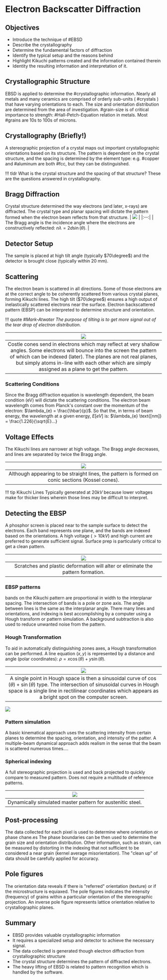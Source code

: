 <!-- 20220919T13:10 -->
# Electron Backscatter Diffraction
## Objectives
- Introduce the technique of #EBSD
- Describe the crystallography
- Determine the fundamental factors of diffraction
- Identify the typical setup and the reasons behind
- Highlight Kikuchi patterns created and the information contained therein
- Identity the resulting information and interpretation of it.

## Crystallographic Structure
EBSD is applied to determine the #crystallographic information.
Nearly all metals and many ceramics are comprised of orderly sub-units ( #crystals ) that have varying orientations to each.
The size and orientation distribution are determined from the area of investigation.
#grain-size is of critical importance to strength: #Hall-Petch-Equation relation in metals.
Most #grains are 10s to 100s of microns.

## Crystallography (Briefly!)
A stereographic projection of a crystal maps out important crystallographic orientations based on its structure.
The pattern is dependent on the crystal structure, and the spacing is determined by the element type: e.g. #copper and #aluminum are both #fcc, but they can be distinguished.

!!! tldr What is the crystal structure and the spacing of that structure?
    These are the questions answered in crystallography.

## Bragg Diffraction
Crystal structure determined the way electrons (and later, x-rays) are diffracted.
The crystal type and planar spacing will dictate the pattern formed when the electron beam reflects from that structure.
| ![](../../attachments/electron-backscatter-diffraction/bragg_diffraction_220919_173206_EST.png) |
|:--:|
| The Bragg angle is the incidence angle where the electrons are constructively reflected: $n\lambda = 2d\sin(\theta)$. |

## Detector Setup
The sample is placed at high tilt angle (typically $70\degree$) and the detector is brought close (typically within 20 mm).

## Scattering
The electron beam is scattered in all directions.
Some of those electrons are at the correct angle to be coherently scattered from various crystal planes, forming Kikuchi lines.
The high tilt ($70\degree$) ensures a high output of inelastically scattered electrons near the surface.
Electron backscattered pattern (EBSP) can be interpreted to determine structure and orientation.

!!! quote <cite> #Mark-Atwater
    The purpose of tilting is to get more signal out of the tear drop of electron distribution.

| ![](../../../attachments/electron-backscatter-diffraction/scattering_220919_174036_EST.png) |
|:--:|
| Costle cones send in electrons which may reflect at very shallow angles. Some electrons will bounce into the screen the pattern of which can be indexed (later). The planes are not real planes, but simply atoms in-line with each other which are simply assigned as a plane to get the pattern. |

### Scattering Conditions
Since the Bragg diffraction equation is wavelength dependent, the beam condition (eV) will dictate the scattering conditions.
The electron beam wavelength comes from Planck's constant over the momentum of the electron: $\lambda_{e} = \frac{\hbar}{p}$.
So that the, in terms of beam energy, the wavelength at a given energy, $E [eV]$ is: $\lambda_{e} \text{[nm]} = \frac{1.226}{\sqrt{E}...}

## Voltage Effects
The Kikuchi lines are narrower at high voltage.
The Bragg angle decreases, and lines are separated by twice the Bragg angle.

| ![](../../../attachments/electron-backscatter-diffraction/kikuchi_lines_220919_174554_EST.png) |
|:--:|
| Although appearing to be straight lines, the pattern is formed on conic sections (Kossel cones). |

!!! tip Kikuchi Lines
    Typically generated at $20 kV$ because lower voltages make for thicker lines wherein those lines may be difficult to interpret.

## Detecting the EBSP
A phosphor screen is placed near to the sample surface to detect the electrons.
Each band represents one plane, and the bands are indexed based on the orientations.
A high voltage ($>10 kV$) and high current are preferred to generate sufficient signal.
Surface prep is particularly critical to get a clean pattern.

| ![](../../../attachments/electron-backscatter-diffraction/detecting_the_ebsp_220919_174745_EST.png) |
|:--:|
| Scratches and plastic deformation will alter or eliminate the pattern formation. |

### EBSP patterns
bands on the Kikuchi pattern are proportional in width to the interplanar spacing.
The intersection of bands is a pole or zone axis.
The angle between lines is the same as the interplanar angle.
There many lines and orientations, and indexing is best accomplishing by a computer using a Hough transform or pattern simulation.
A background subtraction is also used to reduce unwanted noise from the pattern.

### Hough Transformation
To aid in automatically distinguishing zones axes, a Hough transformation can be performed.
A line equation $(x, y)$ is represented by a distance and angle (polar coordinates): $\rho = x\cos(\theta) + y\sin(\theta)$.

| ![](../../../attachments/electron-backscatter-diffraction/hough_transformation_220919_175218_EST.png) |
|:--:|
| A single point in Hough space is then a sinusoidal curve of $\cos(\theta) + \sin(\theta)$ type. The intersection of sinusoidal curves in Hough space is a single line in rectilinear coordinates which appears as a bright spot on the computer screen. |

![](../../../attachments/electron-backscatter-diffraction/hough_transformation_example_220919_175429_EST.png)

### Pattern simulation
A basic kinematical approach uses the scattering intensity from certain planes to determine the spacing, orientation, and intensity of the patter.
A multiple-beam dynamical approach adds realism in the sense that the beam is scattered numerous times....

### Spherical indexing
A full stereographic projection is used and back projected to quickly compare to measured pattern.
Does not require a multitude of reference patterns.

| ![](../../attachments/electron-backscatter-diffraction/spherical_indexing_220919_175700_EST.png) |
|:--:|
| Dynamically simulated master pattern for austenitic steel. |
## Post-processing
The data collected for each pixel is used to determine where orientation or phase chane.es
The phase boundaries can be then used to determine the grain size and orientation distribution.
Other information, such as strain, can be measured by distorting in the indexing that not sufficient to be considered a near grain (kernel average misorientation).
The "clean up" of data should be carefully applied for accuracy.

## Pole figures
The orientation data reveals if there is "referred" orientation (texture) or if the microstructure is equiaxed.
The pole figures indicates the intensity (frequency) of grains within a particular orientation of the stereographic projection.
An inverse pole figure represents lattice orientation relative to crystallographic planes.
## Summary
- EBSD provides valuable crystallographic information
- It requires a specialized setup and detector to achieve the necessary signal.
- The data collected is generated though electron diffraction from crystallographic structure
- The crystal structure determines the pattern of diffracted electrons.
- The heavy lifting of EBSD is related to pattern recognition which is handled by the software.